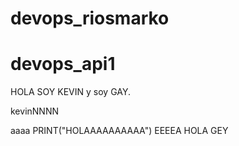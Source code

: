 # devops_riosmarko
# devops_api1

HOLA SOY KEVIN y soy GAY.

kevinNNNN


aaaa
PRINT("HOLAAAAAAAAAA")
EEEEA
HOLA GEY

